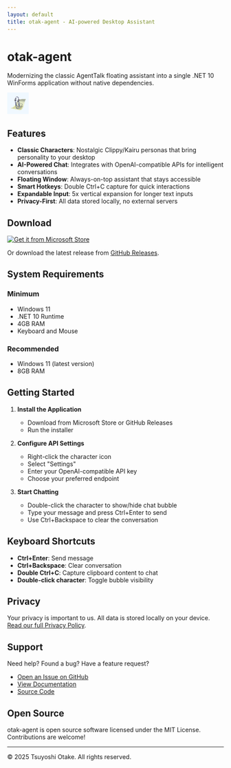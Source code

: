 ```yaml
---
layout: default
title: otak-agent - AI-powered Desktop Assistant
---
```


# otak-agent

Modernizing the classic AgentTalk floating assistant into a single .NET 10 WinForms application without native dependencies.

![otak-agent Logo](https://raw.githubusercontent.com/tsuyoshi-otake/otak-agent/main/OtakAgent.Package/Images/StoreLogo.png)

## Features

- **Classic Characters**: Nostalgic Clippy/Kairu personas that bring personality to your desktop
- **AI-Powered Chat**: Integrates with OpenAI-compatible APIs for intelligent conversations
- **Floating Window**: Always-on-top assistant that stays accessible
- **Smart Hotkeys**: Double Ctrl+C capture for quick interactions
- **Expandable Input**: 5x vertical expansion for longer text inputs
- **Privacy-First**: All data stored locally, no external servers

## Download

[![Get it from Microsoft Store](https://developer.microsoft.com/store/badges/images/English_get-it-from-MS.png)](https://www.microsoft.com/store/apps/otak-agent)

Or download the latest release from [GitHub Releases](https://github.com/tsuyoshi-otake/otak-agent/releases).

## System Requirements

### Minimum
- Windows 11
- .NET 10 Runtime
- 4GB RAM
- Keyboard and Mouse

### Recommended
- Windows 11 (latest version)
- 8GB RAM

## Getting Started

1. **Install the Application**
   - Download from Microsoft Store or GitHub Releases
   - Run the installer

2. **Configure API Settings**
   - Right-click the character icon
   - Select "Settings"
   - Enter your OpenAI-compatible API key
   - Choose your preferred endpoint

3. **Start Chatting**
   - Double-click the character to show/hide chat bubble
   - Type your message and press Ctrl+Enter to send
   - Use Ctrl+Backspace to clear the conversation

## Keyboard Shortcuts

- **Ctrl+Enter**: Send message
- **Ctrl+Backspace**: Clear conversation
- **Double Ctrl+C**: Capture clipboard content to chat
- **Double-click character**: Toggle bubble visibility

## Privacy

Your privacy is important to us. All data is stored locally on your device. [Read our full Privacy Policy](privacy.html).

## Support

Need help? Found a bug? Have a feature request?

- [Open an Issue on GitHub](https://github.com/tsuyoshi-otake/otak-agent/issues)
- [View Documentation](https://github.com/tsuyoshi-otake/otak-agent/wiki)
- [Source Code](https://github.com/tsuyoshi-otake/otak-agent)

## Open Source

otak-agent is open source software licensed under the MIT License. Contributions are welcome!

---

© 2025 Tsuyoshi Otake. All rights reserved.